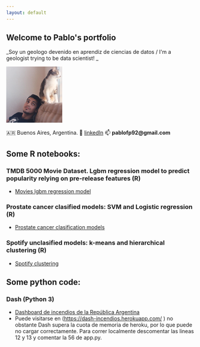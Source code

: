 ```yaml
---
layout: default
---
```



## Welcome to Pablo's portfolio

_Soy un geologo devenido en aprendiz de ciencias de datos / I'm a geologist trying to be data scientist! _ 

<img src="https://raw.githubusercontent.com/pablofp92/pablofp92/main/polci.png" width="150" height="150" /> 

 :argentina: Buenos Aires, Argentina.   :blue_book: [linkedIn](https://www.linkedin.com/in/pablofprz/)   :mailbox: __pablofp92@gmail.com__ 


## Some R notebooks: 

### TMDB 5000 Movie Dataset. Lgbm regression model to predict popularity relying on pre-release features (R)
* [Movies lgbm regression model](movies_lgbm/Movies.html)

### Prostate cancer clasified models: SVM and Logistic regression (R)
* [Prostate cancer clasification models](/prostate/prostate_cancer_models.md)

### Spotify unclasified models: k-means and hierarchical clustering (R) 
* [Spotify clustering](/clustering_spotify/clustering_spotify.html)


## Some python code:

### Dash (Python 3)
* [Dashboard de incendios de la República Argentina](/incendios)
* Puede visitarse en (https://dash-incendios.herokuapp.com/ ) no obstante Dash supera la cuota de memoria de heroku, por lo que puede no cargar correctamente. Para correr localmente  descomentar las lineas 12 y 13 y comentar la 56 de app.py. 


